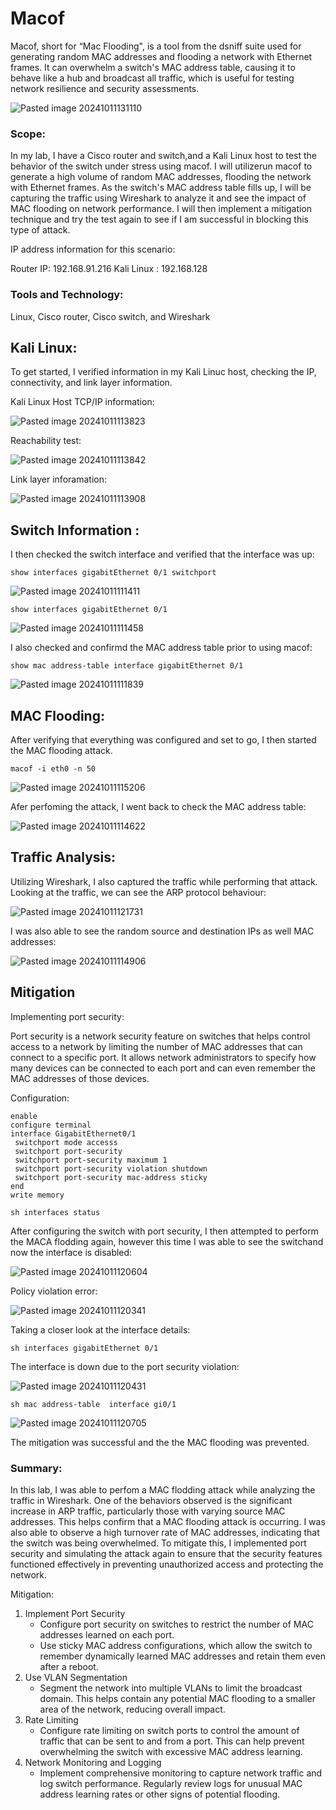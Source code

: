 # Macof

Macof, short for “Mac Flooding", is a tool from the dsniff suite used for generating random MAC addresses and flooding a network with Ethernet frames. It can overwhelm a switch's MAC address table, causing it to behave like a hub and broadcast all traffic, which is useful for testing network resilience and security assessments. 

![Pasted image 20241011131110](https://github.com/user-attachments/assets/a5eb6087-1388-46b2-8406-6e64dad4fe97)

### Scope:

In my lab, I have a Cisco router and switch,and a Kali Linux host to test the behavior of the switch under stress using macof. I will utilizerun macof to generate a high volume of random MAC addresses, flooding the network with Ethernet frames. As the switch's MAC address table fills up, I will be capturing the traffic using Wireshark to analyze it and see the impact of MAC flooding on network performance. I will then implement a mitigation technique and try the test again to see if I am successful in blocking this type of attack. 

IP address information for this scenario:

Router IP: 192.168.91.216
Kali Linux : 192.168.128

### Tools and Technology:

Linux, Cisco router, Cisco switch, and Wireshark

## Kali Linux:

To get started, I verified information in my Kali Linuc host, checking the IP, connectivity, and link layer information. 

Kali Linux Host TCP/IP information:

![Pasted image 20241011113823](https://github.com/user-attachments/assets/593c0ade-3dd9-411f-b1a0-4ddab051d091)

Reachability test:

![Pasted image 20241011113842](https://github.com/user-attachments/assets/847cc790-cb0b-4d1d-929f-5491329c96f9)

Link layer inforamation:

![Pasted image 20241011113908](https://github.com/user-attachments/assets/7c80144d-4e90-4f9c-9000-ddf9270387a0)

## Switch Information :

I then checked the switch interface and verified that the interface was up:

```
show interfaces gigabitEthernet 0/1 switchport
```

![Pasted image 20241011111411](https://github.com/user-attachments/assets/3d0185af-8bd8-4b2a-bd6d-69889a7d901b)

```
show interfaces gigabitEthernet 0/1
```

![Pasted image 20241011111458](https://github.com/user-attachments/assets/38acfa81-0ff3-4a23-9643-43511e2b5dc0)

I also checked and confirmd the MAC address table prior to using macof:

```
show mac address-table interface gigabitEthernet 0/1
```

![Pasted image 20241011111839](https://github.com/user-attachments/assets/70a16751-55cc-4ac1-9fe9-208c9bec7cb8)

## MAC Flooding:

After verifying that everything was configured and set to go, I then started the MAC flooding attack. 

```
macof -i eth0 -n 50
```

![Pasted image 20241011115206](https://github.com/user-attachments/assets/46b20018-a3a6-4e09-9d5c-f5737f577a11)

Afer perfoming the attack, I went back to check the MAC address table:

![Pasted image 20241011114622](https://github.com/user-attachments/assets/c95bc533-50a3-44b7-93e2-840d2a5d6c5e)

## Traffic Analysis:

Utilizing Wireshark, I also captured the traffic while performing that attack. Looking at the traffic, we can see the ARP protocol behaviour: 

![Pasted image 20241011121731](https://github.com/user-attachments/assets/c6148419-96c6-4b99-ab8d-a81da1db5387)

I was also able to see the random source and destination IPs as well MAC addresses: 

![Pasted image 20241011114906](https://github.com/user-attachments/assets/0fe11941-cd73-44f0-a1af-f77b0d8eb7f2)

## Mitigation

Implementing port security:

Port security is a network security feature on switches that helps control access to a network by limiting the number of MAC addresses that can connect to a specific port. It allows network administrators to specify how many devices can be connected to each port and can even remember the MAC addresses of those devices.

Configuration:

```
enable
configure terminal
interface GigabitEthernet0/1
 switchport mode accesss
 switchport port-security
 switchport port-security maximum 1
 switchport port-security violation shutdown
 switchport port-security mac-address sticky
end
write memory
```
```
sh interfaces status
```

After configuring the switch with port security, I then attempted to perform the MACA flodding again, however this time I was able to see the switchand now the interface is disabled:

![Pasted image 20241011120604](https://github.com/user-attachments/assets/7104be41-9532-4472-990f-316467f74eb4)

Policy violation error:

![Pasted image 20241011120341](https://github.com/user-attachments/assets/0c097480-9c2c-4047-b05e-9ad02ddce9c7)

Taking a closer look at the interface details:

```
sh interfaces gigabitEthernet 0/1
```
The interface is down due to the port security violation:

![Pasted image 20241011120431](https://github.com/user-attachments/assets/bb453da3-95c2-4514-a29f-f6d7b5b71975)

```
sh mac address-table  interface gi0/1
```

![Pasted image 20241011120705](https://github.com/user-attachments/assets/8b1b2e61-8325-41d4-aaa0-a269f9be5808)

The mitigation was successful and the the MAC flooding was prevented.

### Summary:

In this lab, I was able to perfom a MAC flodding attack while analyzing the traffic in Wireshark. One of the behaviors observed is the significant increase in ARP traffic, particularly those with varying source MAC addresses. This helps confirm that a MAC flooding attack is occurring. I was also able to observe a high turnover rate of MAC addresses, indicating that the switch was being overwhelmed. To mitigate this, I implemented port security and simulating the attack again to ensure that the security features functioned effectively in preventing unauthorized access and protecting the network.

Mitigation:

1. Implement Port Security
   + Configure port security on switches to restrict the number of MAC addresses learned on each port.
   + Use sticky MAC address configurations, which allow the switch to remember dynamically learned MAC addresses and retain them even after a reboot.
2. Use VLAN Segmentation
   + Segment the network into multiple VLANs to limit the broadcast domain. This helps contain any potential MAC flooding to a smaller area of the network, reducing overall impact.
3. Rate Limiting
   + Configure rate limiting on switch ports to control the amount of traffic that can be sent to and from a port. This can help prevent overwhelming the switch with excessive MAC address learning.
4. Network Monitoring and Logging
   + Implement comprehensive monitoring to capture network traffic and log switch performance. Regularly review logs for unusual MAC address learning rates or other signs of potential flooding.
